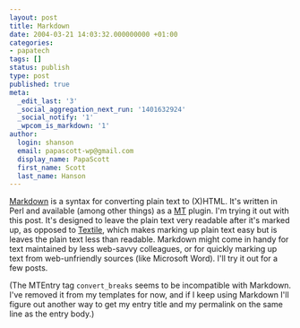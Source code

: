 ```yaml
---
layout: post
title: Markdown
date: 2004-03-21 14:03:32.000000000 +01:00
categories:
- papatech
tags: []
status: publish
type: post
published: true
meta:
  _edit_last: '3'
  _social_aggregation_next_run: '1401632924'
  _social_notify: '1'
  _wpcom_is_markdown: '1'
author:
  login: shanson
  email: papascott-wp@gmail.com
  display_name: PapaScott
  first_name: Scott
  last_name: Hanson
---
```

<p><a href="http://daringfireball.net/projects/markdown" title="by John Gruber">Markdown</a> is a syntax for converting plain text to (X)HTML. It's written in Perl and available (among other things) as a <a href="http://www.movabletype.org" title="Movable Type">MT</a> plugin. I'm trying it out with this post. It's designed to leave the plain text very readable after it's marked up, as opposed to <a href="http://www.textism.com/tools/textile/" title="by Dean Allen">Textile</a>, which makes marking up plain text easy but is leaves the plain text less than readable. Markdown might come in handy for text maintained by less web-savvy colleagues, or for quickly marking up text from web-unfriendly sources (like Microsoft Word). I'll try it out for a few posts.</p>
<p>(The MTEntry tag <code>convert_breaks</code> seems to be incompatible with Markdown. I've removed it from my templates for now, and if I keep using Markdown I'll figure out another way to get my entry title and my permalink on the same line as the entry body.)</p>
